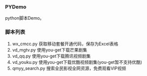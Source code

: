 ### PYDemo
python脚本Demo。

### 脚本列表
1. wx_cmcc.py 获取移动套餐开通代码，保存为Excel表格
2. vd_mgtv.py 使用you-get下载芒果剧集
3. vd_qq.py 使用you-get下载腾讯视频剧集
4. vd_youku.py 使用you-get下载优酷视频剧集(you-get暂不支持优酷)
5. qmyy_search.py 搜索全民影视全网资源，免费观看VIP视频
